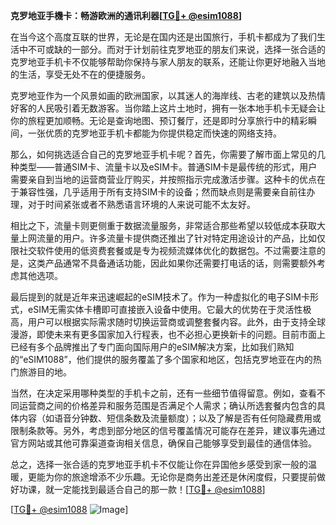 **克罗地亚手機卡：畅游欧洲的通讯利器[[TG💪+ @esim1088](https://t.me/s/esim1088)]**

在当今这个高度互联的世界，无论是在国内还是出国旅行，手机卡都成为了我们生活中不可或缺的一部分。而对于计划前往克罗地亚的朋友们来说，选择一张合适的克罗地亚手机卡不仅能够帮助你保持与家人朋友的联系，还能让你更好地融入当地的生活，享受无处不在的便捷服务。

克罗地亚作为一个风景如画的欧洲国家，以其迷人的海岸线、古老的建筑以及热情好客的人民吸引着无数游客。当你踏上这片土地时，拥有一张本地手机卡无疑会让你的旅程更加顺畅。无论是查询地图、预订餐厅，还是即时分享旅行中的精彩瞬间，一张优质的克罗地亚手机卡都能为你提供稳定而快速的网络支持。

那么，如何挑选适合自己的克罗地亚手机卡呢？首先，你需要了解市面上常见的几种类型——普通SIM卡、流量卡以及eSIM卡。普通SIM卡是最传统的形式，用户需要亲自到当地的运营商营业厅购买，并按照指示完成激活步骤。这种卡的优点在于兼容性强，几乎适用于所有支持SIM卡的设备；然而缺点则是需要亲自前往办理，对于时间紧张或者不熟悉语言环境的人来说可能不太友好。

相比之下，流量卡则更侧重于数据流量服务，非常适合那些希望以较低成本获取大量上网流量的用户。许多流量卡提供商还推出了针对特定用途设计的产品，比如仅限社交软件使用的低资费套餐或是专为视频流媒体优化的数据包。不过需要注意的是，这类产品通常不具备通话功能，因此如果你还需要打电话的话，则需要额外考虑其他选项。

最后提到的就是近年来迅速崛起的eSIM技术了。作为一种虚拟化的电子SIM卡形式，eSIM无需实体卡槽即可直接嵌入设备中使用。它最大的优势在于灵活性极高，用户可以根据实际需求随时切换运营商或调整套餐内容。此外，由于支持全球漫游，即使未来有更多国家加入行程表，也不必担心更换新卡的问题。目前市面上已经有多个品牌推出了专门面向国际用户的eSIM解决方案，比如我们熟知的“eSIM1088”，他们提供的服务覆盖了多个国家和地区，包括克罗地亚在内的热门旅游目的地。

当然，在决定采用哪种类型的手机卡之前，还有一些细节值得留意。例如，查看不同运营商之间的价格差异和服务范围是否满足个人需求；确认所选套餐内包含的具体内容（如语音分钟数、短信条数及流量额度）；以及了解是否有任何隐藏费用或限制条款等。另外，考虑到部分地区的信号覆盖情况可能存在差异，建议事先通过官方网站或其他可靠渠道查询相关信息，确保自己能够享受到最佳的通信体验。

总之，选择一张合适的克罗地亚手机卡不仅能让你在异国他乡感受到家一般的温暖，更能为你的旅途增添不少乐趣。无论你是商务出差还是休闲度假，只要提前做好功课，就一定能找到最适合自己的那一款！[[TG💪+ @esim1088](https://t.me/s/esim1088)]

[[TG💪+ @esim1088](https://t.me/s/esim1088) ![Image](https://i.postimg.cc/4NQfJmqS/Snipaste-2025-05-13-00-14-12.png)]